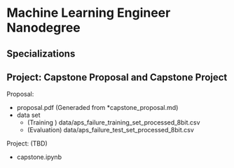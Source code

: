 # Machine Learning Engineer Nanodegree
## Specializations
## Project: Capstone Proposal and Capstone Project

Proposal: 

- proposal.pdf (Generaded from *capstone_proposal.md)
- data set
  - (Training  ) data/aps_failure_training_set_processed_8bit.csv
  - (Evaluation) data/aps_failure_test_set_processed_8bit.csv

Project: (TBD)

- capstone.ipynb
